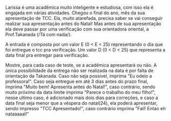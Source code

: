 Larissa é uma acadêmica muito inteligente e estudiosa, com isso ela é engajada em várias atividades. Chegou o final do ano, mês da sua apresentação de TCC. Ela, muito atarefada, precisa saber se vai conseguir realizar sua apresentação antes do Natal! Mas antes de sua apresentação ela deve passar por uma verificação com sua orientadora oriental, a Prof.Takanada (/Tá com nada/).

A entrada é composta por um valor E (0 < E < 25) representando o dia que foi entregue o tcc pra verificação. Um valor D (0 < D < 25) que representa a data final pra entregar para verificação.

Mostre, para cada caso de teste, se a acadêmica apresentará ou não. A única possibilidade da entrega não ser realizada na data é por falta de orientação da Takanada. Caso não seja possivel, imprima "Eu odeio a professora!". Caso seja entregue em até 3 dias antes do prazo final, imprima "Muito bem! Apresenta antes do Natal!", caso contrário, sendo muito próximo da data limite imprima "Parece o trabalho do meu filho!", nesse ultimo caso, é adicionado mais dois dias para correções, e caso a data final seja menor que a véspera do natal(24), ela poderá apresentar, sendo impresso "TCC Apresentado!", caso contrário imprima "Fail! Entao eh nataaaaal!"